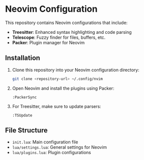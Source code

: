 # Neovim Configuration

This repository contains Neovim configurations that include:

- **Treesitter**: Enhanced syntax highlighting and code parsing
- **Telescope**: Fuzzy finder for files, buffers, etc.
- **Packer**: Plugin manager for Neovim

## Installation

1. Clone this repository into your Neovim configuration directory:

   ```bash
   git clone <repository-url> ~/.config/nvim
   ```

2. Open Neovim and install the plugins using Packer:

   ```
   :PackerSync
   ```

3. For Treesitter, make sure to update parsers:

   ```
   :TSUpdate
   ```

## File Structure

- `init.lua`: Main configuration file
- `lua/settings.lua`: General settings for Neovim
- `lua/plugins.lua`: Plugin configurations
